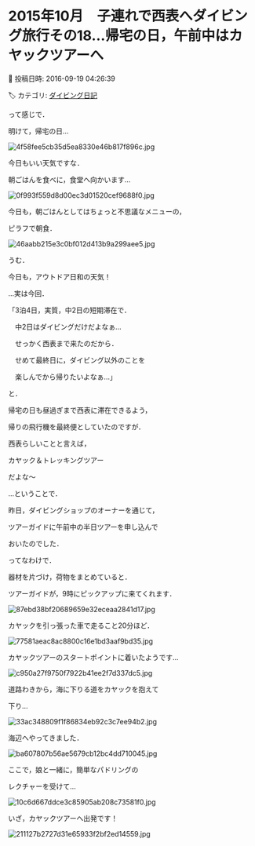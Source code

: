 # 2015年10月　子連れで西表へダイビング旅行その18…帰宅の日，午前中はカヤックツアーへ

📅 投稿日時: 2016-09-19 04:26:39

🏷️ カテゴリ: [ダイビング日記](ce3a7a8d424d112fce83ee85c81a0e344.md)

って感じで．


明けて，帰宅の日…




![4f58fee5cb35d5ea8330e46b817f896c.jpg](images/4f58fee5cb35d5ea8330e46b817f896c.jpg)




今日もいい天気ですな．





朝ごはんを食べに，食堂へ向かいます…




![0f993f559d8d00ec3d01520cef9688f0.jpg](images/0f993f559d8d00ec3d01520cef9688f0.jpg)




今日も，朝ごはんとしてはちょっと不思議なメニューの，


ピラフで朝食．




![46aabb215e3c0bf012d413b9a299aee5.jpg](images/46aabb215e3c0bf012d413b9a299aee5.jpg)




うむ．


今日も，アウトドア日和の天気！





…実は今回．





「3泊4日，実質，中2日の短期滞在で．


　中2日はダイビングだけだよなぁ…


　せっかく西表まで来たのだから．


　せめて最終日に，ダイビング以外のことを


　楽しんでから帰りたいよなぁ…」





と．


帰宅の日も昼過ぎまで西表に滞在できるよう，


帰りの飛行機を最終便としていたのですが．





西表らしいことと言えば，


カヤック＆トレッキングツアー


だよな～


…ということで．


昨日，ダイビングショップのオーナーを通じて，


ツアーガイドに午前中の半日ツアーを申し込んで


おいたのでした．





ってなわけで．


器材を片づけ，荷物をまとめていると．


ツアーガイドが，9時にピックアップに来てくれます．




![87ebd38bf20689659e32eceaa2841d17.jpg](images/87ebd38bf20689659e32eceaa2841d17.jpg)







カヤックを引っ張った車で走ること20分ほど．




![77581aeac8ac8800c16e1bd3aaf9bd35.jpg](images/77581aeac8ac8800c16e1bd3aaf9bd35.jpg)







カヤックツアーのスタートポイントに着いたようです…




![c950a27f9750f7922b41ee2f7d337dc5.jpg](images/c950a27f9750f7922b41ee2f7d337dc5.jpg)




道路わきから，海に下りる道をカヤックを抱えて


下り…




![33ac348809f1f86834eb92c3c7ee94b2.jpg](images/33ac348809f1f86834eb92c3c7ee94b2.jpg)




海辺へやってきました．




![ba607807b56ae5679cb12bc4dd710045.jpg](images/ba607807b56ae5679cb12bc4dd710045.jpg)




ここで，娘と一緒に，簡単なパドリングの


レクチャーを受けて…




![10c6d667ddce3c85905ab208c73581f0.jpg](images/10c6d667ddce3c85905ab208c73581f0.jpg)




いざ，カヤックツアーへ出発です！




![211127b2727d31e65933f2bf2ed14559.jpg](images/211127b2727d31e65933f2bf2ed14559.jpg)
